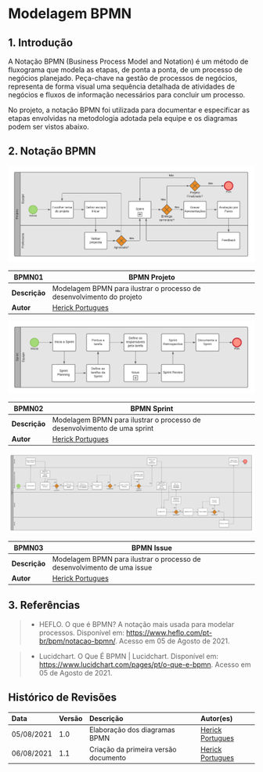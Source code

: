 # Modelagem BPMN

## 1. Introdução

A Notação BPMN (Business Process Model and Notation) é um método de fluxograma que modela as etapas, de ponta a ponta, de um processo de negócios planejado. Peça-chave na gestão de processos de negócios, representa de forma visual uma sequência detalhada de atividades de negócios e fluxos de informação necessários para concluir um processo.

No projeto, a notação BPMN foi utilizada para documentar e especificar as etapas envolvidas na metodologia adotada pela equipe e os diagramas podem ser vistos abaixo.

## 2. Notação BPMN

[![BPMN01](../assets/img/seminario1/bpmn/BPMN01.png)](../assets/img/seminario1/bpmn/BPMN01.png)

| **BPMN01**    | **BPMN Projeto**                                   |
|---------------|---------------------------------------------------|
| **Descrição** | Modelagem BPMN para ilustrar o processo de desenvolvimento do projeto |
| **Autor**     | [Herick Portugues](https://github.com/herickport) |

[![BPMN02](../assets/img/seminario1/bpmn/BPMN02.png)](../assets/img/seminario1/bpmn/BPMN02.png)

| **BPMN02**    | **BPMN Sprint**                                   |
|---------------|---------------------------------------------------|
| **Descrição** | Modelagem BPMN para ilustrar o processo de desenvolvimento de uma sprint |
| **Autor**     | [Herick Portugues](https://github.com/herickport) |

[![BPMN03](../assets/img/seminario1/bpmn/BPMN03.png)](../assets/img/seminario1/bpmn/BPMN03.png)

| **BPMN03**    | **BPMN Issue**                                   |
|---------------|---------------------------------------------------|
| **Descrição** | Modelagem BPMN para ilustrar o processo de desenvolvimento de uma issue |
| **Autor**     | [Herick Portugues](https://github.com/herickport) |

## 3. Referências

> - HEFLO. O que é BPMN? A notação mais usada para modelar processos. Disponível em: https://www.heflo.com/pt-br/bpm/notacao-bpmn/. Acesso em 05 de Agosto de 2021.

> - Lucidchart. O Que É BPMN | Lucidchart. Disponível em: https://www.lucidchart.com/pages/pt/o-que-e-bpmn. Acesso em 05 de Agosto de 2021.

## Histórico de Revisões

|    Data    | Versão | Descrição |         Autor(es)          |
| :--------- | :----- | :-------- | :------------------------- |
| 05/08/2021 |  1.0   | Elaboração dos diagramas BPMN        | [Herick Portugues](https://github.com/herickport) |
| 06/08/2021 |  1.1   | Criação da primeira versão documento | [Herick Portugues](https://github.com/herickport) |